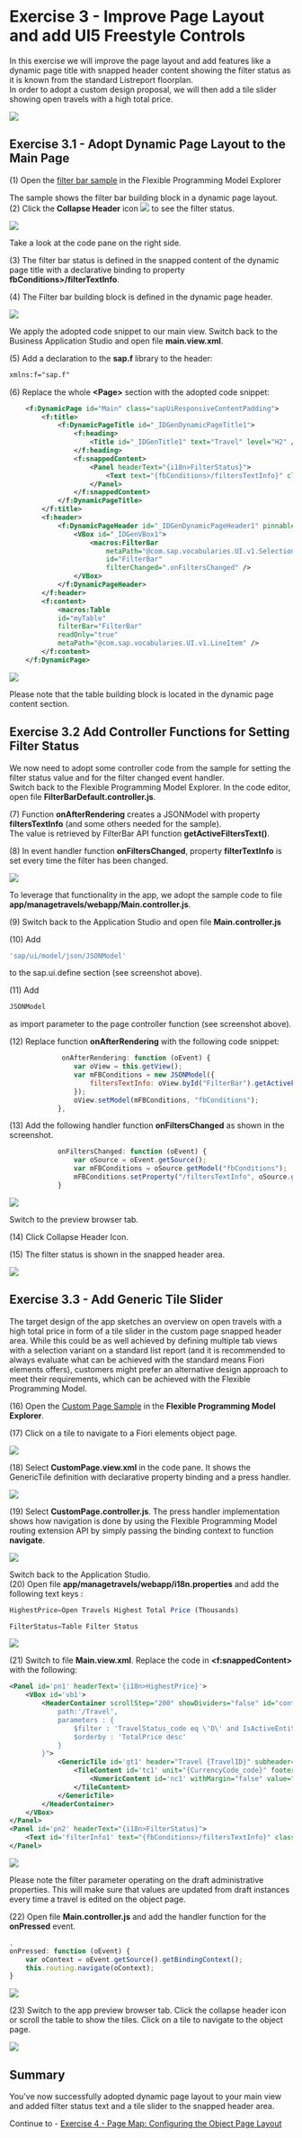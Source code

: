# Exercise 3 - Improve Page Layout and add UI5 Freestyle Controls

In this exercise we will improve the page layout and add features like a dynamic page title with snapped header content showing the filter status as it is known from the standard Listreport floorplan.\
In order to adopt a custom design proposal, we will then add a tile slider showing open travels with a high total price.

![](./images/sketchdetail.png)
## Exercise 3.1 - Adopt Dynamic Page Layout to the Main Page

(1) Open the [filter bar sample](https://ui5.sap.com/test-resources/sap/fe/core/fpmExplorer/index.html#/buildingBlocks/filterBar/filterBarDefault) in the Flexible Programming Model Explorer

The sample shows the filter bar building block in a dynamic page layout.\
(2) Click the **Collapse Header** icon ![](./images/image3.png) to see the filter status.

![](./images/image1.png)

Take a look at the code pane on the right side.

(3) The filter bar status is defined in the snapped content of the dynamic page title with a declarative binding to property **fbConditions>/filterTextInfo**.

(4) The Filter bar building block is defined in the dynamic page header.

![](./images/image4.png)

We apply the adopted code snippet to our main view.
Switch back to the Business Application Studio and open file **main.view.xml**.

(5) Add a declaration to the **sap.f** library to the header:
```xml
xmlns:f="sap.f"
```

(6) Replace the whole **\<Page\>** section with the adopted code snippet:

```xml
    <f:DynamicPage id="Main" class="sapUiResponsiveContentPadding">
        <f:title>
            <f:DynamicPageTitle id="_IDGenDynamicPageTitle1">
                <f:heading>
                    <Title id="_IDGenTitle1" text="Travel" level="H2" />
                </f:heading>
                <f:snappedContent>
                    <Panel headerText="{i18n>FilterStatus}">
                        <Text text="{fbConditions>/filtersTextInfo}" class="sapUiTinyMargin" />
                    </Panel>
                </f:snappedContent>
            </f:DynamicPageTitle>
        </f:title>
        <f:header>
            <f:DynamicPageHeader id="_IDGenDynamicPageHeader1" pinnable="true">
                <VBox id="_IDGenVBox1">
                    <macros:FilterBar 
                        metaPath="@com.sap.vocabularies.UI.v1.SelectionFields" 
                        id="FilterBar" 
                        filterChanged=".onFiltersChanged" />
                </VBox>
            </f:DynamicPageHeader>
        </f:header>
        <f:content>
            <macros:Table 
            id="myTable" 
            filterBar="FilterBar"
            readOnly="true"
            metaPath="@com.sap.vocabularies.UI.v1.LineItem" />
        </f:content>
    </f:DynamicPage>
```

![](./images/image6.png)

Please note that the table building block is located in the dynamic page content section.

## Exercise 3.2 Add Controller Functions for Setting Filter Status

We now need to adopt some controller code from the sample for setting the filter status value and for the filter changed event handler.\
Switch back to the Flexible Programming Model Explorer. In the code editor, open file **FilterBarDefault.controller.js**.

(7) Function **onAfterRendering** creates a JSONModel with property **filtersTextInfo** (and some others needed for the sample).\
The value is retrieved by FilterBar API function **getActiveFiltersText()**.

(8) In event handler function **onFiltersChanged**, property **filterTextInfo** is set every time the filter has been changed.

![](./images/image8.png)

To leverage that functionality in the app, we adopt the sample code to file **app/managetravels/webapp/Main.controller.js**.

(9) Switch back to the Application Studio and open file **Main.controller.js**

(10) Add 
```js 
'sap/ui/model/json/JSONModel'
``` 
to the sap.ui.define section (see screenshot above).

(11) Add 
```js
JSONModel
``` 
as import parameter to the page controller function (see screenshot above).

(12) Replace function **onAfterRendering** with the following code snippet:
```js
             onAfterRendering: function (oEvent) {
				var oView = this.getView();
				var mFBConditions = new JSONModel({
					filtersTextInfo: oView.byId("FilterBar").getActiveFiltersText()
				});
				oView.setModel(mFBConditions, "fbConditions");
			},
```
(13) Add the following handler function **onFiltersChanged** as shown in the screenshot.
```js
            onFiltersChanged: function (oEvent) {
                var oSource = oEvent.getSource();
                var mFBConditions = oSource.getModel("fbConditions");
                mFBConditions.setProperty("/filtersTextInfo", oSource.getActiveFiltersText());
            }             
```
![](./images/image9.png)

Switch to the preview browser tab.

(14) Click Collapse Header Icon.

(15) The filter status is shown in the snapped header area.

![](./images/image10a.png)

## Exercise 3.3 - Add Generic Tile Slider

The target design of the app sketches an overview on open travels with a high total price in form of a tile slider in the custom page snapped header area. While this could be as well achieved by defining multiple tab views with a selection variant on a standard list report (and it is recommended to always evaluate what can be achieved with the standard means Fiori elements offers), customers might prefer an alternative design approach to meet their requirements, which can be achieved with the Flexible Programming Model.

(16) Open the [Custom Page Sample](https://ui5.sap.com/test-resources/sap/fe/core/fpmExplorer/index.html#/customElements/customElementsOverview/customPageContent) in the **Flexible Programming Model Explorer**.

(17) Click on a tile to navigate to a Fiori elements object page.

![](./images/image10b.png)

(18) Select **CustomPage.view.xml** in the code pane. It shows the GenericTile definition with declarative property binding and a press handler.

![](./images/image12.png)

(19) Select **CustomPage.controller.js**. The press handler implementation shows how navigation is done by using the Flexible Programming Model routing extension API by simply passing the binding context to function **navigate**.

![](./images/image14.png)

Switch back to the Application Studio.\
(20) Open file **app/managetravels/webapp/i18n.properties** and add the following text keys :

```js
HighestPrice=Open Travels Highest Total Price (Thousands)

FilterStatus=Table Filter Status
```

![](./images/image16.png)

(21) Switch to file **Main.view.xml**. Replace the code in **\<f:snappedContent\>** with the following:

```xml
<Panel id='pn1' headerText='{i18n>HighestPrice}'>
    <VBox id='vb1'>
        <HeaderContainer scrollStep="200" showDividers="false" id="container1" content="{
            path:'/Travel', 
            parameters : {
                $filter : 'TravelStatus_code eq \'O\' and IsActiveEntity eq false or SiblingEntity/IsActiveEntity eq null',
                $orderby : 'TotalPrice desc'
            }
        }">
            <GenericTile id='gt1' header="Travel {TravelID}" subheader="{Description}" press=".onPressed" class="sapUiTinyMarginTop tileLayout">
                <TileContent id='tc1' unit="{CurrencyCode_code}" footer="{to_Customer/LastName}">
                    <NumericContent id='nc1' withMargin="false" value="{TotalPrice}" valueColor="Good" scale="k" />
                </TileContent>
            </GenericTile>
        </HeaderContainer>
    </VBox>
</Panel>
<Panel id='pn2' headerText="{i18n>FilterStatus}">
    <Text id='filterInfo1' text="{fbConditions>/filtersTextInfo}" class="sapUiTinyMargin" />
</Panel>
```

![](./images/image18.png)

Please note the filter parameter operating on the draft administrative properties. This will make sure that values are updated from draft instances every time a travel is edited on the object page.

(22) Open file **Main.controller.js** and add the handler function for the **onPressed** event.

```js
,
onPressed: function (oEvent) {
    var oContext = oEvent.getSource().getBindingContext();
    this.routing.navigate(oContext);
}
```

![](./images/image19.png)

(23) Switch to the app preview browser tab. Click the collapse header icon or scroll the table to show the tiles. Click on a tile to navigate to the object page.

![](./images/image20.png)

## Summary

You've now successfully adopted dynamic page layout to your main view and added filter status text and a tile slider to the snapped header area.

Continue to - [Exercise 4 - Page Map: Configuring the Object Page Layout](../ex4/README.md)
